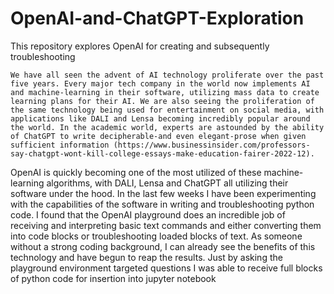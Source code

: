 # OpenAI-and-ChatGPT-Exploration
This repository explores OpenAI for creating and subsequently troubleshooting 

	We have all seen the advent of AI technology proliferate over the past five years. Every major tech company in the world now implements AI and machine-learning in their software, utilizing mass data to create learning plans for their AI. We are also seeing the proliferation of the same technology being used for entertainment on social media, with applications like DALI and Lensa becoming incredibly popular around the world. In the academic world, experts are astounded by the ability of ChatGPT to write decipherable-and even elegant-prose when given sufficient information (https://www.businessinsider.com/professors-say-chatgpt-wont-kill-college-essays-make-education-fairer-2022-12).
  
  OpenAI is quickly becoming one of the most utilized of these machine-learning algorithms, with DALI, Lensa and ChatGPT all  utilizing their software under the hood. In the last few weeks I have been experimenting with the capabilities of the software in writing and troubleshooting python code. I found that the OpenAI playground does an incredible job of receiving and interpreting basic text commands and either converting them into code blocks or troubleshooting loaded blocks of text. As someone without a strong coding background, I can already see the benefits of this technology and have begun to reap the results. Just by asking the playground environment targeted questions I was able to receive full blocks of python code for insertion into jupyter notebook
